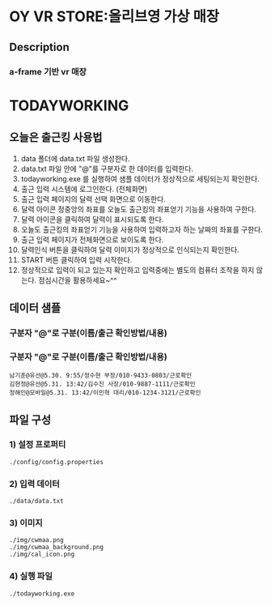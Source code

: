 # OY VR STORE:올리브영 가상 매장

## Description

### a-frame 기반 vr 매장

# TODAYWORKING
## 오늘은 출근킹 사용법
1) data 폴더에 data.txt 파일 생성한다.
2) data.txt 파일 안에 "@"를 구분자로 한 데이터를 입력한다.
3) todayworking.exe 를 실행하여 샘플 데이터가 정상적으로 세팅되는지 확인한다.
4) 출근 입력 시스템에 로그인한다. (전체화면)
5) 출근 입력 페이지의 달력 선택 화면으로 이동한다.
6) 달력 아이콘 정중앙의 좌표를 오늘도 출근킹의 좌표얻기 기능을 사용하여 구한다.
7) 달력 아이콘을 클릭하여 달력이 표시되도록 한다.
8) 오늘도 출근킹의 좌표얻기 기능을 사용하여 입력하고자 하는 날짜의 좌표를 구한다.
9) 출근 입력 페이지가 전체화면으로 보이도록 한다.
10) 달력인식 버튼을 클릭하여 달력 이미지가 정상적으로 인식되는지 확인한다.
11) START 버튼 클릭하여 입력 시작한다.
12) 정상적으로 입력이 되고 있는지 확인하고 입력중에는 별도의 컴퓨터 조작을 하지 않는다.
    점심시간을 활용하세요~^^

## 데이터 샘플
### 구분자 "@"로 구분(이름/출근 확인방법/내용)
### 구분자 "@"로 구분(이름/출근 확인방법/내용)
    남기훈@유선@5.30. 9:55/정수현 부장/010-9433-0803/근로확인
    김현정@유선@5.31. 13:42/김수진 사장/010-9887-1111/근로확인
    정해인@모바일@5.31. 13:42/이민혁 대리/010-1234-3121/근로확인

## 파일 구성
### 1) 설정 프로퍼티
    ./config/config.properties
### 2) 입력 데이터
    ./data/data.txt
### 3) 이미지
    ./img/cwmaa.png
    ./img/cwmaa_background.png
    ./img/cal_icon.png
### 4) 실행 파일
    ./todayworking.exe
